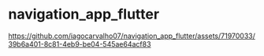 # navigation_app_flutter
 


https://github.com/iagocarvalho07/navigation_app_flutter/assets/71970033/39b6a401-8c81-4eb9-be04-545ae64acf83

